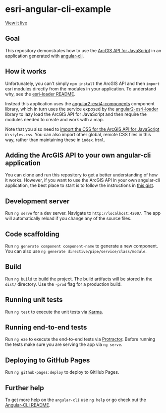 # esri-angular-cli-example

[View it live](https://tomwayson.github.io/esri-angular-cli-example/)

## Goal

This repository demonstrates how to use the [ArcGIS API for JavaScript](https://developers.arcgis.com/javascript/) in an application generated with [angular-cli](https://github.com/angular/angular-cli).

## How it works

Unfortunately, you can't simply `npm install` the ArcGIS API and then `import` esri modules directly from the modules in your application. To understand why, see the [esri-loader README](https://github.com/tomwayson/esri-loader#why-is-this-needed).

Instead this application uses the [angular2-esri4-components](https://github.com/kgs916/angular2-esri4-components) component library, which in turn uses the service exposed by the [angular2-esri-loader](https://github.com/tomwayson/angular2-esri-loader) library to lazy load the ArcGIS API for JavaScript and then require the modules needed to create and work with a map.

Note that you also need to [import the CSS for the ArcGIS API for JavaScript](src/styles.css#L8) in `styles.css`. You can also import other global, remote CSS files in this way, rather than maintaining these in `index.html`.

## Adding the ArcGIS API to your own angular-cli application

You can clone and run this repository to get a better understanding of how it works. However, if you want to use the ArcGIS API in your own angular-cli application, the best place to start is to follow the instructions in [this gist](https://gist.github.com/tomwayson/e6260adfd56c2529313936528b8adacd).

## Development server

Run `ng serve` for a dev server. Navigate to `http://localhost:4200/`. The app will automatically reload if you change any of the source files.

## Code scaffolding

Run `ng generate component component-name` to generate a new component. You can also use `ng generate directive/pipe/service/class/module`.

## Build

Run `ng build` to build the project. The build artifacts will be stored in the `dist/` directory. Use the `-prod` flag for a production build.

## Running unit tests

Run `ng test` to execute the unit tests via [Karma](https://karma-runner.github.io).

## Running end-to-end tests

Run `ng e2e` to execute the end-to-end tests via [Protractor](http://www.protractortest.org/).
Before running the tests make sure you are serving the app via `ng serve`.

## Deploying to GitHub Pages

Run `ng github-pages:deploy` to deploy to GitHub Pages.

## Further help

To get more help on the `angular-cli` use `ng help` or go check out the [Angular-CLI README](https://github.com/angular/angular-cli/blob/master/README.md).
